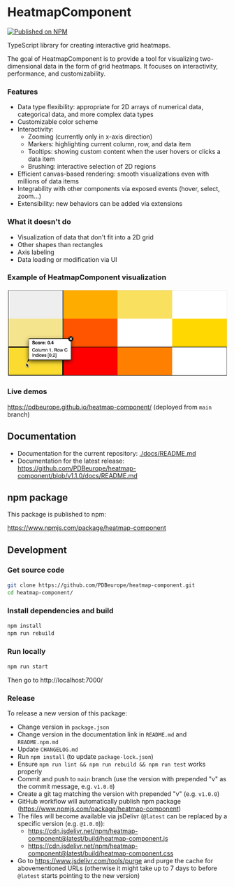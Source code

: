 <!-- README for GitHub -->

# HeatmapComponent

[![Published on NPM](https://img.shields.io/npm/v/heatmap-component.svg)](https://www.npmjs.com/package/heatmap-component)

TypeScript library for creating interactive grid heatmaps.

The goal of HeatmapComponent is to provide a tool for visualizing two-dimensional data in the form of grid heatmaps. It focuses on interactivity, performance, and customizability.

### Features

-   Data type flexibility: appropriate for 2D arrays of numerical data, categorical data, and more complex data types
-   Customizable color scheme
-   Interactivity:
    -   Zooming (currently only in x-axis direction)
    -   Markers: highlighting current column, row, and data item
    -   Tooltips: showing custom content when the user hovers or clicks a data item
    -   Brushing: interactive selection of 2D regions
-   Efficient canvas-based rendering: smooth visualizations even with millions of data items
-   Integrability with other components via exposed events (hover, select, zoom...)
-   Extensibility: new behaviors can be added via extensions

### What it doesn't do

-   Visualization of data that don't fit into a 2D grid
-   Other shapes than rectangles
-   Axis labeling
-   Data loading or modification via UI

### Example of HeatmapComponent visualization

![HeatmapComponent](./docs/heatmap-component.png)

### Live demos

<https://pdbeurope.github.io/heatmap-component/> (deployed from `main` branch)

## Documentation

-   Documentation for the current repository: [./docs/README.md](./docs/README.md)
-   Documentation for the latest release: <https://github.com/PDBeurope/heatmap-component/blob/v1.1.0/docs/README.md>

## npm package

This package is published to npm:

<https://www.npmjs.com/package/heatmap-component>

## Development

### Get source code

```sh
git clone https://github.com/PDBeurope/heatmap-component.git
cd heatmap-component/
```

### Install dependencies and build

```sh
npm install
npm run rebuild
```

### Run locally

```sh
npm run start
```

Then go to http://localhost:7000/

### Release

To release a new version of this package:

-   Change version in `package.json`
-   Change version in the documentation link in `README.md` and `README.npm.md`
-   Update `CHANGELOG.md`
-   Run `npm install` (to update `package-lock.json`)
-   Ensure `npm run lint && npm run rebuild && npm run test` works properly
-   Commit and push to `main` branch (use the version with prepended "v" as the commit message, e.g. `v1.0.0`)
-   Create a git tag matching the version with prepended "v" (e.g. `v1.0.0`)
-   GitHub workflow will automatically publish npm package (https://www.npmjs.com/package/heatmap-component)
-   The files will become available via jsDelivr (`@latest` can be replaced by a specific version (e.g. `@1.0.0`)):
    -   https://cdn.jsdelivr.net/npm/heatmap-component@latest/build/heatmap-component.js
    -   https://cdn.jsdelivr.net/npm/heatmap-component@latest/build/heatmap-component.css
-   Go to https://www.jsdelivr.com/tools/purge and purge the cache for abovementioned URLs (otherwise it might take up to 7 days to before `@latest` starts pointing to the new version)
